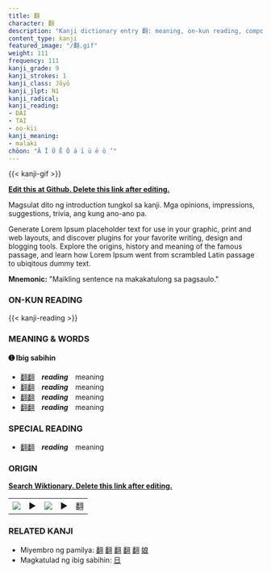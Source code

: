 ```yaml
---
title: 翻
character: 翻
description: "Kanji dictionary entry 翻: meaning, on-kun reading, compounds, origin, related kanji"
content_type: kanji
featured_image: "/翻.gif"
weight: 111
frequency: 111
kanji_grade: 9
kanji_strokes: 1
kanji_class: Jōyō
kanji_jlpt: N1
kanji_radical: 
kanji_reading: 
- DAI
- TAI
- oo-kii
kanji_meaning:
- malaki
chōon: "Ā Ī Ū Ē Ō ā ī ū ē ō ’"
---
```

[//]: # (Don't edit the line below. Kanji animated GIF code is automatically generated.)
{{< kanji-gif >}}

[//]: # (Edit below this line.)

**[Edit this at Github. Delete this link after editing.](https://github.com/tim0g/tim/tree/main/content/kanji/翻/index.md)**

Magsulat dito ng introduction tungkol sa kanji. Mga opinions, impressions, suggestions, trivia, ang kung ano-ano pa.

Generate Lorem Ipsum placeholder text for use in your graphic, print and web layouts, and discover plugins for your favorite writing, design and blogging tools. Explore the origins, history and meaning of the famous passage, and learn how Lorem Ipsum went from scrambled Latin passage to ubiqitous dummy text.
 
**Mnemonic:** "Maikling sentence na makakatulong sa pagsaulo."

### ON-KUN READING

[//]: # (Don't edit the line below. ON-KUN READING code is automatically generated.)
{{< kanji-reading >}}

### MEANING & WORDS

#### ➊ **Ibig sabihin**
  - [翻](../翻)[翻](../翻)　***reading***　meaning
  - [翻](../翻)[翻](../翻)　***reading***　meaning
  - [翻](../翻)[翻](../翻)　***reading***　meaning
  - [翻](../翻)[翻](../翻)　***reading***　meaning

### SPECIAL READING
  - [翻](../翻)[翻](../翻)　***reading***　meaning

### ORIGIN

**[Search Wiktionary. Delete this link after editing.](https://wiktionary.org/wiki/翻)**
<table class="kanji-table"><tr><td>
<img src="60px-翻-bronze.svg.png">
</td><td>▶</td><td>
<img src="60px-翻-oracle.svg.png">
</td><td>▶</td>
<td class="kanji-origin">翻</td>
</tr></table>

### RELATED KANJI
- Miyembro ng pamilya: [翻](../翻) [翻](../翻) [翻](../翻) [翻](../翻) [翻](../翻) [娘](../娘)
- Magkatulad ng ibig sabihin: [日](../日)
